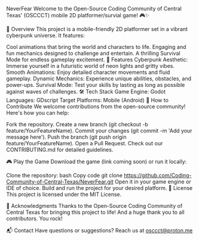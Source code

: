 NeverFear
Welcome to the Open-Source Coding Community of Central Texas' (OSCCCT) mobile 2D platformer/survial game! 🎮✨

🌌 Overview
This project is a mobile-friendly 2D platformer set in a vibrant cyberpunk universe. It features:

Cool animations that bring the world and characters to life.
Engaging and fun mechanics designed to challenge and entertain.
A thrilling Survival Mode for endless gameplay excitement.
🚀 Features
Cyberpunk Aesthetic: Immerse yourself in a futuristic world of neon lights and gritty vibes.
Smooth Animations: Enjoy detailed character movements and fluid gameplay.
Dynamic Mechanics: Experience unique abilities, obstacles, and power-ups.
Survival Mode: Test your skills by lasting as long as possible against waves of challenges.
🛠️ Tech Stack
Game Engine: Godot
Languages: GDscript
Target Platforms: Mobile (Android)
🌟 How to Contribute
We welcome contributions from the open-source community! Here's how you can help:

Fork the repository.
Create a new branch (git checkout -b feature/YourFeatureName).
Commit your changes (git commit -m 'Add your message here').
Push the branch (git push origin feature/YourFeatureName).
Open a Pull Request.
Check out our CONTRIBUTING.md for detailed guidelines.

🎮 Play the Game
Download the game (link coming soon) or run it locally:

Clone the repository:
bash
Copy code
git clone https://github.com/Coding-Community-of-Central-Texas/NeverFear.git
Open it in your game engine or IDE of choice.
Build and run the project for your desired platform.
📜 License
This project is licensed under the MIT License.

🖤 Acknowledgments
Thanks to the Open-Source Coding Community of Central Texas for bringing this project to life! And a huge thank you to all contributors. You rock!

📬 Contact
Have questions or suggestions? Reach us at osccct@proton.me

